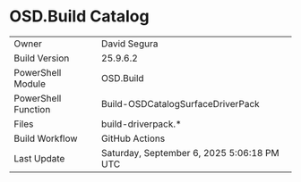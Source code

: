 ﻿# OSD.Build Catalog

| | |
|-|-|
| Owner | David Segura |
| Build Version | 25.9.6.2 |
| PowerShell Module | OSD.Build |
| PowerShell Function | Build-OSDCatalogSurfaceDriverPack |
| Files | build-driverpack.* |
| Build Workflow | GitHub Actions |
| Last Update | Saturday, September 6, 2025 5:06:18 PM UTC |
